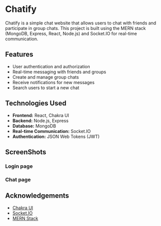 # Chatify

Chatify is a simple chat website that allows users to chat with friends and participate in group chats. This project is built using the MERN stack (MongoDB, Express, React, Node.js) and Socket.IO for real-time communication.

## Features

- User authentication and authorization
- Real-time messaging with friends and groups
- Create and manage group chats
- Receive notifications for new messages
- Search users to start a new chat

## Technologies Used

- **Frontend:** React, Chakra UI
- **Backend:** Node.js, Express
- **Database:** MongoDB
- **Real-time Communication:** Socket.IO
- **Authentication:** JSON Web Tokens (JWT)

## ScreenShots

### Login page

### Chat page

## Acknowledgements

- [Chakra UI](https://chakra-ui.com/)
- [Socket.IO](https://socket.io/)
- [MERN Stack](https://www.mongodb.com/mern-stack)
